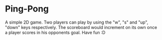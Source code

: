 # Ping-Pong
A simple 2D game. Two players can play by using the "w", "s" and "up", "down" keys respectively.
The scoreboard would increment on its own once a player scores in his opponents goal.
Have fun :D
